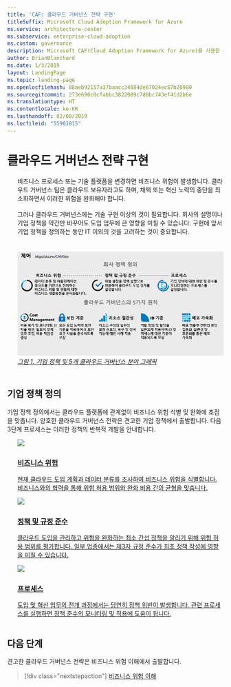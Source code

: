 ```yaml
---
title: 'CAF: 클라우드 거버넌스 전략 구현'
titleSuffix: Microsoft Cloud Adoption Framework for Azure
ms.service: architecture-center
ms.subservice: enterprise-cloud-adoption
ms.custom: governance
description: Microsoft CAF(Cloud Adoption Framework for Azure)를 사용한 클라우드 거버넌스 전략 구현에 대해 살펴봅니다.
author: BrianBlanchard
ms.date: 1/3/2019
layout: LandingPage
ms.topic: landing-page
ms.openlocfilehash: 88aeb92157a37baacc34884de67024ec87b20980
ms.sourcegitcommit: 273e690c0cfabbc3822089c7d8bc743ef41d2b6e
ms.translationtype: HT
ms.contentlocale: ko-KR
ms.lasthandoff: 02/08/2019
ms.locfileid: "55901815"
---
```

# <a name="implement-a-cloud-governance-strategy"></a>클라우드 거버넌스 전략 구현

<!-- markdownlint-disable MD033 -->

<ul class="panelContent cardsI">
<li style="display: flex; flex-direction: column;">
    <div class="cardSize">
        <div class="cardPadding" style="padding-bottom:10px;">
            <div class="card" style="padding-bottom:10px;">
                <div class="cardText" style="padding-left:0px;">
비즈니스 프로세스 또는 기술 플랫폼을 변경하면 비즈니스 위험이 발생합니다. 클라우드 거버넌스 팀은 클라우드 보유자라고도 하며, 채택 또는 혁신 노력의 중단을 최소화하면서 이러한 위험을 완화해야 합니다.<br/><br/>그러나 클라우드 거버넌스에는 기술 구현 이상의 것이 필요합니다. 회사의 설명이나 기업 정책을 약간만 바꾸어도 도입 업무에 큰 영향을 미칠 수 있습니다. 구현에 앞서 기업 정책을 정의하는 동안 IT 이외의 것을 고려하는 것이 중요합니다.<br/><br/>
                </div>
            </div>
        </div>
    </div>
</li>
<li style="display: flex; flex-direction: column;">
    <a href="../_images/operational-transformation-govern-highres.png" style="display: flex; flex-direction: column; flex: 1 0 auto;">
        <div class="cardSize">
            <div class="cardPadding" style="padding-bottom:10px;">
                <div class="card" style="padding-bottom:10px;">
                    <div class="cardText" style="padding-left:0px;">
<img src="../_images/operational-transformation-govern-highres.png" alt="Diagram of the CAF governance model: Corporate policy and governance disciplines">
<br>
<i>그림 1. 기업 정책 및 5개 클라우드 거버넌스 분야 그래픽</i>
                    </div>
                </div>
            </div>
        </div>
    </a>
</li>
</ul>

<!-- markdownlint-enable MD033 -->

## <a name="define-corporate-policy"></a>기업 정책 정의

기업 정책 정의에서는 클라우드 플랫폼에 관계없이 비즈니스 위험 식별 및 완화에 초점을 맞춥니다. 양호한 클라우드 거버넌스 전략은 견고한 기업 정책에서 출발합니다. 다음 3단계 프로세스는 이러한 정책의 반복적 개발을 안내합니다.

<!-- markdownlint-disable MD033 -->

<ul  class="panelContent cardsF">
<li style="display: flex; flex-direction: column;">
    <a href="./policy-compliance/understanding-business-risk.md" style="display: flex; flex-direction: column; flex: 1 0 auto;">
        <div class="cardSize" style="flex: 1 0 auto; display: flex;">
            <div class="cardPadding" style="display: flex;">
                <div class="card">
                    <div class="cardImageOuter">
                        <div class="cardImage">
                            <img src="../_images/governance/business-risk.png" class="x-hidden-focus"/>
                        </div>
                    </div>
                    <div class="cardText">
                        <h3>비즈니스 위험</h3>
                        <p>현재 클라우드 도입 계획과 데이터 분류를 조사하여 비즈니스 위험을 식별합니다. 비즈니스와의 협력을 통해 위험 허용 범위와 완화 비용 간의 균형을 맞춥니다.</p>
                    </div>
                </div>
            </div>
        </div>
    </a>
</li>
<li style="display: flex; flex-direction: column;">
    <a href="./policy-compliance/define-policy.md" style="display: flex; flex-direction: column; flex: 1 0 auto;">
        <div class="cardSize" style="flex: 1 0 auto; display: flex;">
            <div class="cardPadding" style="display: flex;">
                <div class="card">
                    <div class="cardImageOuter">
                        <div class="cardImage">
                            <img src="../_images/governance/corporate-policy.png" class="x-hidden-focus"/>
                        </div>
                    </div>
                    <div class="cardText">
                        <h3>정책 및 규정 준수</h3>
                        <p>클라우드 도입을 관리하고 위험을 완화하는 최소 간섭 정책을 알리기 위해 위험 허용 범위를 평가합니다. 일부 업종에서는 제3자 규정 준수가 최초 정책 작성에 영향을 미칠 수 있습니다.</p>
                    </div>
                </div>
            </div>
        </div>
    </a>
</li>
<li style="display: flex; flex-direction: column;">
    <a href="./policy-compliance/processes.md" style="display: flex; flex-direction: column; flex: 1 0 auto;">
        <div class="cardSize" style="flex: 1 0 auto; display: flex;">
            <div class="cardPadding" style="display: flex;">
                <div class="card">
                    <div class="cardImageOuter">
                        <div class="cardImage">
                            <img src="../_images/governance/enforcement.png" class="x-hidden-focus"/>
                        </div>
                    </div>
                    <div class="cardText">
                        <h3>프로세스</h3>
                        <p>도입 및 혁신 업무의 전개 과정에서는 당연히 정책 위반이 발생합니다. 관련 프로세스를 실행하면 정책 준수의 모니터링 및 적용에 도움이 됩니다.</p>
                    </div>
                </div>
            </div>
        </div>
    </a>
</li>
</ul>

<!-- markdownlint-enable MD033 -->

## <a name="next-steps"></a>다음 단계

견고한 클라우드 거버넌스 전략은 비즈니스 위험 이해에서 출발합니다.

> [!div class="nextstepaction"]
> [비즈니스 위험 이해](./policy-compliance/understanding-business-risk.md)
